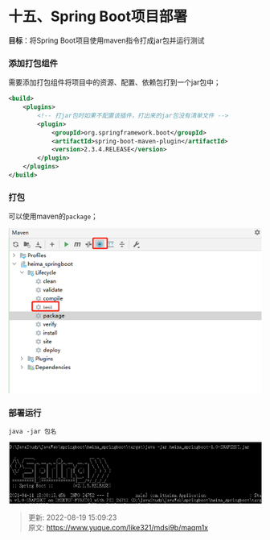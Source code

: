 # 十五、Spring Boot项目部署

**目标**：将Spring Boot项目使用maven指令打成jar包并运行测试

### 添加打包组件


需要添加打包组件将项目中的资源、配置、依赖包打到一个jar包中；



```xml
<build>
    <plugins>
        <!-- 打jar包时如果不配置该插件，打出来的jar包没有清单文件 -->
        <plugin>
            <groupId>org.springframework.boot</groupId>
            <artifactId>spring-boot-maven-plugin</artifactId>
            <version>2.3.4.RELEASE</version>
        </plugin>
    </plugins>
</build>
```



### 打包


可以使用maven的`package`；



![1660891861838-cb50cad6-3efb-4b54-9449-dd88ee2f5e93.png](./img/wFVPiVXIeddPNP4v/1660891861838-cb50cad6-3efb-4b54-9449-dd88ee2f5e93-091013.png)



### 部署运行


```shell
java -jar 包名
```



![1660891861884-4cb7d48b-0359-4457-8580-d7e2b046edd8.png](./img/wFVPiVXIeddPNP4v/1660891861884-4cb7d48b-0359-4457-8580-d7e2b046edd8-406952.png)



> 更新: 2022-08-19 15:09:23  
> 原文: <https://www.yuque.com/like321/mdsi9b/maqm1x>